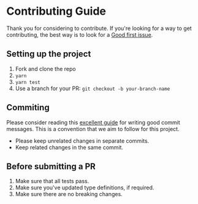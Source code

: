 # Contributing Guide

Thank you for considering to contribute. If you're looking for a way to get contributing, the best way is to look for a [Good first issue](https://github.com/nayaabkhan/react-polyglot/labels/good%20first%20issue).

## Setting up the project

1. Fork and clone the repo
2. `yarn`
3. `yarn test`
4. Use a branch for your PR: `git checkout -b your-branch-name`

## Commiting

Please consider reading this [excellent guide](https://chris.beams.io/posts/git-commit/) for writing good commit messages. This is a convention that we aim to follow for this project.

- Please keep unrelated changes in separate commits.
- Keep related changes in the same commit.

## Before submitting a PR

1. Make sure that all tests pass.
2. Make sure you've updated type definitions, if required.
3. Make sure there are no breaking changes.
